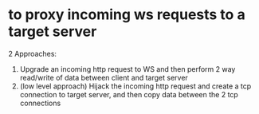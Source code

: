 # to proxy incoming ws requests to a target server

2 Approaches:
1. Upgrade an incoming http request to WS and then perform 2 way read/write of data between client and target server
2. (low level approach) Hijack the incoming http request and create a tcp connection to target server, and then copy data between the 2 tcp connections